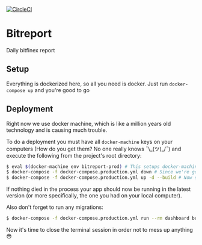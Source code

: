 [![CircleCI](https://circleci.com/gh/nuclearpinguin/Bitreport/tree/master.svg?style=svg&circle-token=e676d0a74df9747c7251c49b88072ce4e8fe36ef)](https://circleci.com/gh/nuclearpinguin/Bitreport/tree/master)

# Bitreport
Daily bitfinex report

## Setup
Everything is dockerized here, so all you need is docker. Just run `docker-compose up` and you're good to go

## Deployment
Right now we use docker machine, which is like a million years old technology and is causing much trouble.

To do a deployment you must have all `docker-machine` keys on your computers (How do you get them? No one really knows ¯\\\_(ツ)\_/¯) and execute the following from the project's root directory:
```sh
$ eval $(docker-machine env bitreport-prod) # This setups docker-machine. Watch out as everything you do now will happen on production
$ docker-compose -f docker-compose.production.yml down # Since we're going to build all images on server we're going to need some resources. We free them by killing everything (yeah, great idea :D)
$ docker-compose -f docker-compose.production.yml up -d --build # Now start all services again and ask them to rebuild
```
If nothing died in the process your app should now be running in the latest version (or more specifically, the one you had on your local computer).

Also don't forget to run any migrations:
```sh
$ docker-compose -f docker-compose.production.yml run --rm dashboard bundle exec rake db:migrate:with_data
```

Now it's time to close the terminal session in order not to mess up anything :flushed:
